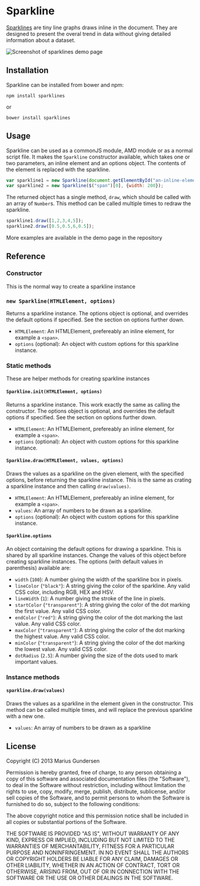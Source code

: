# Sparkline

[Sparklines](http://en.wikipedia.org/wiki/Sparkline) are tiny line graphs draws inline in the document. They are designed to present the overal trend in data without giving detailed information about a dataset. 

![Screenshot of sparklines demo page](https://pbs.twimg.com/media/BcNNaEwCIAAIGIk.png:large)

## Installation

Sparkline can be installed from bower and npm:

```
npm install sparklines
```
or
```
bower install sparklines
```

## Usage

Sparkline can be used as a commonJS module, AMD module or as a normal script file. It makes the `Sparkline` constructor available, which takes one or two parameters, an inline element and an options object. The contents of the element is replaced with the sparkline.

```JavaScript
var sparkline1 = new Sparkline(document.getElementById("an-inline-element"));
var sparkline2 = new Sparkline($("span")[0], {width: 200});
```

The returned object has a single method, `draw`, which should be called with an array of `Number`s. This method can be called multiple times to redraw the sparkline. 

```JavaScript
sparkline1.draw([1,2,3,4,5]);
sparkline2.draw([0.5,0.5,6,0.5]);
```

More examples are available in the demo page in the repository

## Reference

### Constructor

This is the normal way to create a sparkline instance

### `new Sparkline(HTMLElement, options)`

Returns a sparkline instance. The options object is optional, and overrides the default options if specified. See the section on options further down.

 * `HTMLElement`: An HTMLElement, prefereably an inline element, for example a `<span>`.
 * `options` (optional): An object with custom options for this sparkline instance.

### Static methods

These are helper methods for creating sparkline instances

#### `Sparkline.init(HTMLElement, options)`

Returns a sparkline instance. This work exactly the same as calling the constructor. The options object is optional, and overrides the default options if specified. See the section on options further down.

 * `HTMLElement`: An HTMLElement, prefereably an inline element, for example a `<span>`.
 * `options` (optional): An object with custom options for this sparkline instance.

#### `Sparkline.draw(HTMLElement, values, options)`

Draws the values as a sparkline on the given element, with the specified options, before returning the sparkline instance. This is the same as crating a sparkline instance and then calling `draw(values)`. 

 * `HTMLElement`: An HTMLElement, prefereably an inline element, for example a `<span>`.
 * `values`: An array of numbers to be drawn as a sparkline.
 * `options` (optional): An object with custom options for this sparkline instance.

#### `Sparkline.options`

An object containing the default options for drawing a sparkline. This is shared by all sparkline instances. Change the values of this object before creating sparkline instances. The options (with default values in parenthesis) available are:

 * `width` (`100`): A number giving the width of the sparkline box in pixels.
 * `lineColor` (`"black"`): A string giving the color of the sparkline. Any valid CSS color, including RGB, HEX and HSV.
 * `lineWidth` (`1`): A number giving the stroke of the line in pixels.
 * `startColor` (`"transparent"`): A string giving the color of the dot marking the first value. Any valid CSS color.
 * `endColor` (`"red"`): A string giving the color of the dot marking the last value. Any valid CSS color.
 * `maxColor` (`"transparent"`): A string giving the color of the dot marking the highest value. Any valid CSS color.
 * `minColor` (`"transparent"`): A string giving the color of the dot marking the lowest value. Any valid CSS color.
 * `dotRadius` (`2.5`): A number giving the size of the dots used to mark important values. 

### Instance methods

#### `sparkline.draw(values)`

Draws the values as a sparkline in the element given in the constructor. This method can be called multiple times, and will replace the previous sparkline with a new one.

 * `values`: An array of numbers to be drawn as a sparkline

## License

Copyright (C) 2013 Marius Gundersen


Permission is hereby granted, free of charge, to any person obtaining a copy of this software and associated documentation files (the "Software"), to deal in the Software without restriction, including without limitation the rights to use, copy, modify, merge, publish, distribute, sublicense, and/or sell copies of the Software, and to permit persons to whom the Software is furnished to do so, subject to the following conditions:

The above copyright notice and this permission notice shall be included in all copies or substantial portions of the Software.

THE SOFTWARE IS PROVIDED "AS IS", WITHOUT WARRANTY OF ANY KIND, EXPRESS OR IMPLIED, INCLUDING BUT NOT LIMITED TO THE WARRANTIES OF MERCHANTABILITY, FITNESS FOR A PARTICULAR PURPOSE AND NONINFRINGEMENT. IN NO EVENT SHALL THE AUTHORS OR COPYRIGHT HOLDERS BE LIABLE FOR ANY CLAIM, DAMAGES OR OTHER LIABILITY, WHETHER IN AN ACTION OF CONTRACT, TORT OR OTHERWISE, ARISING FROM, OUT OF OR IN CONNECTION WITH THE SOFTWARE OR THE USE OR OTHER DEALINGS IN THE SOFTWARE.
